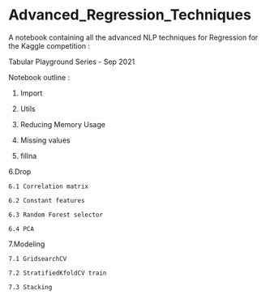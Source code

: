 # Advanced_Regression_Techniques 

A notebook containing all the advanced NLP techniques for Regression for the Kaggle competition :

Tabular Playground Series - Sep 2021

Notebook outline :

1. Import

2. Utils

3. Reducing Memory Usage

4. Missing values

5. fillna

6.Drop

    6.1 Correlation matrix

    6.2 Constant features

    6.3 Random Forest selector

    6.4 PCA


7.Modeling

    7.1 GridsearchCV

    7.2 StratifiedKfoldCV train

    7.3 Stacking
